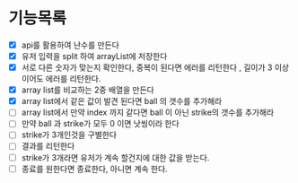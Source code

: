 # 기능목록
-[x] api를 활용하여 난수를 만든다
-[x] 유저 입력을 split 하여 arrayList에 저장한다
-[x] 서로 다른 숫자가 맞는지 확인한다, 중복이 된다면 에러를 리턴한다 , 길이가 3 이상이어도 에러를 리턴한다. 
-[x] array list를 비교하는 2중 배열을 만든다 
-[x] array list에서 같은 값이 발견 된다면 ball 의 갯수를 추가해라
-[ ] array list에서 만약 index 까지 같다면 ball 이 아닌 strike의 갯수를 추가해라
-[ ] 만약 ball 과 strike가 모두 0 이면 낫씽이라 한다
-[ ] strike가 3개인것을 구별한다  
-[ ] 결과를 리턴한다
-[ ] strike가 3개라면 유저가 계속 할건지에 대한 값을 받는다.
-[ ] 종료를 원한다면 종료한다, 아니면 계속 한다. 